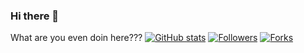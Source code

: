 ### Hi there 👋

What are you even doin here???
[![GitHub stats](https://github-readme-stats.vercel.app/api?username=AdarshPandey-07&layout=horizontal)](https://github.com/anuraghazra/github-readme-stats)
[![Followers](https://img.shields.io/github/followers/AdarshPandey-07?style=social)](https://github.com/AdarshPandey-07)
[![Forks](https://img.shields.io/github/forks/AdarshPandey-07?style=social)](https://github.com/AdarshPandey-07)



<!--
**AdarshPandey-07/AdarshPandey-07** is a ✨ _special_ ✨ repository because its `README.md` (this file) appears on your GitHub profile.

Here are some ideas to get you started:

- 🔭 I’m currently working on ...
- 🌱 I’m currently learning ...
- 👯 I’m looking to collaborate on ...
- 🤔 I’m looking for help with ...
- 💬 Ask me about ...
- 📫 How to reach me: ...
- 😄 Pronouns: ...
- ⚡ Fun fact: ...
-->
